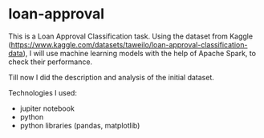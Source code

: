 # loan-approval

This is a Loan Approval Classification task. Using the dataset from Kaggle (https://www.kaggle.com/datasets/taweilo/loan-approval-classification-data), I will use machine learning models with the help of Apache Spark, to check their performance.

Till now I did the description and analysis of the initial dataset.

Technologies I used:
* jupiter notebook
* python
* python libraries (pandas, matplotlib)
